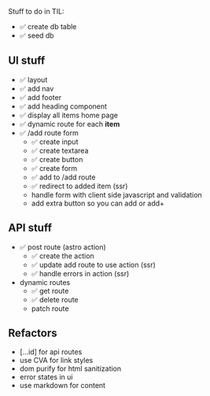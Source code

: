 Stuff to do in TIL:
- ✅ create db table
- ✅ seed db

## UI stuff
- ✅ layout
- ✅ add nav
- ✅ add footer
- ✅ add heading component
- ✅ display all items home page
- ✅ dynamic route for each **item**
- ✅ /add route form
  - ✅ create input
  - ✅ create textarea
  - ✅ create button
  - ✅ create form
  - ✅ add to /add route
  - ✅ redirect to added item (ssr)
  - handle form with client side javascript and validation
  - add extra button so you can add or add+

## API stuff
- ✅ post route (astro action)
  - ✅ create the action
  - ✅ update add route to use action (ssr)
  - ✅ handle errors in action (ssr)
- dynamic routes
  - ✅ get route
  - ✅ delete route
  - patch route

## Refactors
- [...id] for api routes
- use CVA for link styles
- dom purify for html sanitization
- error states in ui
- use markdown for content